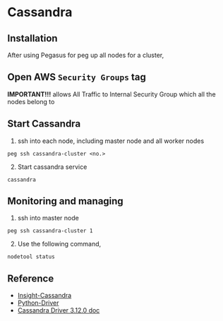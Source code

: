 # Cassandra

## Installation
After using Pegasus for peg up all nodes for a cluster,

## Open AWS `Security Groups` tag
**IMPORTANT!!!** allows All Traffic to Internal Security Group which all the nodes belong to


## Start Cassandra
1. ssh into each node, including master node and all worker nodes
```
peg ssh cassandra-cluster <no.>
```
2. Start cassandra service
```
cassandra
```


## Monitoring and managing
1. ssh into master node
```
peg ssh cassandra-cluster 1
```

2. Use the following command,
```
nodetool status
```


## Reference
* [Insight-Cassandra](https://github.com/InsightDataScience/data-engineering-ecosystem/wiki/cassandra)
* [Python-Driver](https://github.com/datastax/python-driver)
* [Cassandra Driver 3.12.0 doc](http://datastax.github.io/python-driver/index.html)

